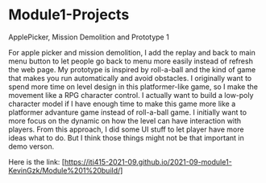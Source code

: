 # Module1-Projects
 ApplePicker, Mission Demolition and Prototype 1
 
For apple picker and mission demolition, I add the replay and back to main menu button to let people go back to menu more easily instead of refresh the web page.
My prototype is inspired by roll-a-ball and the kind of game that makes you run automatically and avoid obstacles. I originally want to spend more time on level design in this platformer-like game, so I make the movement like a RPG character control. I actually want to build a low-poly character model if I have enough time to make this game more like a platformer advanture game instead of roll-a-ball game.
I initially want to more focus on the dynamic on how the level can have interaction with players. From this approach, I did some UI stuff to let player have more ideas what to do. But I think those things might not be that important in demo verson.

Here is the link:
[https://iti415-2021-09.github.io/2021-09-module1-KevinGzk/Module%201%20build/]
